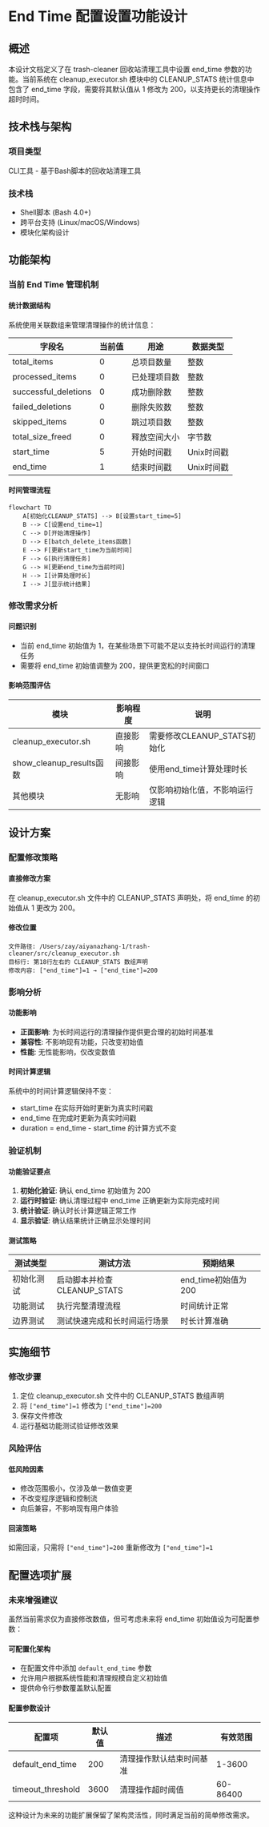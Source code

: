 # End Time 配置设置功能设计

## 概述

本设计文档定义了在 trash-cleaner 回收站清理工具中设置 end_time 参数的功能。当前系统在 cleanup_executor.sh 模块中的 CLEANUP_STATS 统计信息中包含了 end_time 字段，需要将其默认值从 1 修改为 200，以支持更长的清理操作超时时间。

## 技术栈与架构

### 项目类型
CLI工具 - 基于Bash脚本的回收站清理工具

### 技术栈
- Shell脚本 (Bash 4.0+)
- 跨平台支持 (Linux/macOS/Windows)
- 模块化架构设计

## 功能架构

### 当前 End Time 管理机制

#### 统计数据结构
系统使用关联数组来管理清理操作的统计信息：

| 字段名 | 当前值 | 用途 | 数据类型 |
|--------|--------|------|----------|
| total_items | 0 | 总项目数量 | 整数 |
| processed_items | 0 | 已处理项目数 | 整数 |
| successful_deletions | 0 | 成功删除数 | 整数 |
| failed_deletions | 0 | 删除失败数 | 整数 |
| skipped_items | 0 | 跳过项目数 | 整数 |
| total_size_freed | 0 | 释放空间大小 | 字节数 |
| start_time | 5 | 开始时间戳 | Unix时间戳 |
| end_time | 1 | 结束时间戳 | Unix时间戳 |

#### 时间管理流程

```mermaid
flowchart TD
    A[初始化CLEANUP_STATS] --> B[设置start_time=5]
    B --> C[设置end_time=1]
    C --> D[开始清理操作]
    D --> E[batch_delete_items函数]
    E --> F[更新start_time为当前时间]
    F --> G[执行清理任务]
    G --> H[更新end_time为当前时间]
    H --> I[计算处理时长]
    I --> J[显示统计结果]
```

### 修改需求分析

#### 问题识别
- 当前 end_time 初始值为 1，在某些场景下可能不足以支持长时间运行的清理任务
- 需要将 end_time 初始值调整为 200，提供更宽松的时间窗口

#### 影响范围评估

| 模块 | 影响程度 | 说明 |
|------|----------|------|
| cleanup_executor.sh | 直接影响 | 需要修改CLEANUP_STATS初始化 |
| show_cleanup_results函数 | 间接影响 | 使用end_time计算处理时长 |
| 其他模块 | 无影响 | 仅影响初始化值，不影响运行逻辑 |

## 设计方案

### 配置修改策略

#### 直接修改方案
在 cleanup_executor.sh 文件中的 CLEANUP_STATS 声明处，将 end_time 的初始值从 1 更改为 200。

#### 修改位置
```
文件路径: /Users/zay/aiyanazhang-1/trash-cleaner/src/cleanup_executor.sh
目标行: 第18行左右的 CLEANUP_STATS 数组声明
修改内容: ["end_time"]=1 → ["end_time"]=200
```

### 影响分析

#### 功能影响
- **正面影响**: 为长时间运行的清理操作提供更合理的初始时间基准
- **兼容性**: 不影响现有功能，只改变初始值
- **性能**: 无性能影响，仅改变数值

#### 时间计算逻辑
系统中的时间计算逻辑保持不变：
- start_time 在实际开始时更新为真实时间戳
- end_time 在完成时更新为真实时间戳  
- duration = end_time - start_time 的计算方式不变

### 验证机制

#### 功能验证要点
1. **初始化验证**: 确认 end_time 初始值为 200
2. **运行时验证**: 确认清理过程中 end_time 正确更新为实际完成时间
3. **统计验证**: 确认时长计算逻辑正常工作
4. **显示验证**: 确认结果统计正确显示处理时间

#### 测试策略

| 测试类型 | 测试方法 | 预期结果 |
|----------|----------|----------|
| 初始化测试 | 启动脚本并检查CLEANUP_STATS | end_time初始值为200 |
| 功能测试 | 执行完整清理流程 | 时间统计正常 |
| 边界测试 | 测试快速完成和长时间运行场景 | 时长计算准确 |

## 实施细节

### 修改步骤
1. 定位 cleanup_executor.sh 文件中的 CLEANUP_STATS 数组声明
2. 将 `["end_time"]=1` 修改为 `["end_time"]=200`
3. 保存文件修改
4. 运行基础功能测试验证修改效果

### 风险评估

#### 低风险因素
- 修改范围极小，仅涉及单一数值变更
- 不改变程序逻辑和控制流
- 向后兼容，不影响现有用户体验

#### 回滚策略
如需回滚，只需将 `["end_time"]=200` 重新修改为 `["end_time"]=1`

## 配置选项扩展

### 未来增强建议
虽然当前需求仅为直接修改数值，但可考虑未来将 end_time 初始值设为可配置参数：

#### 可配置化架构
- 在配置文件中添加 `default_end_time` 参数
- 允许用户根据系统性能和清理规模自定义初始值
- 提供命令行参数覆盖默认配置

#### 配置参数设计

| 配置项 | 默认值 | 描述 | 有效范围 |
|--------|--------|------|----------|
| default_end_time | 200 | 清理操作默认结束时间基准 | 1-3600 |
| timeout_threshold | 3600 | 清理操作超时阈值 | 60-86400 |

这种设计为未来的功能扩展保留了架构灵活性，同时满足当前的简单修改需求。














